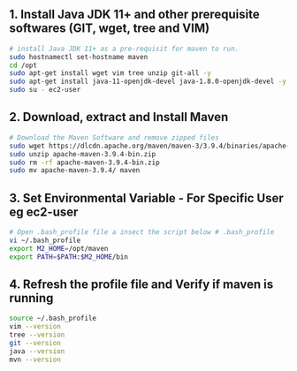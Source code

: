 
## 1. Install Java JDK 11+ and other prerequisite softwares (GIT, wget, tree and VIM)

``` sh
# install Java JDK 11+ as a pre-requisit for maven to run.
sudo hostnamectl set-hostname maven
cd /opt
sudo apt-get install wget vim tree unzip git-all -y
sudo apt-get install java-11-openjdk-devel java-1.8.0-openjdk-devel -y
sudo su - ec2-user
```

## 2. Download, extract and Install Maven
``` sh
# Download the Maven Software and remove zipped files
sudo wget https://dlcdn.apache.org/maven/maven-3/3.9.4/binaries/apache-maven-3.9.4-bin.zip
sudo unzip apache-maven-3.9.4-bin.zip
sudo rm -rf apache-maven-3.9.4-bin.zip
sudo mv apache-maven-3.9.4/ maven
```
## 3. Set Environmental Variable  - For Specific User eg ec2-user
``` sh
# Open .bash_profile file a insect the script below # .bash_profile 
vi ~/.bash_profile  
export M2_HOME=/opt/maven
export PATH=$PATH:$M2_HOME/bin
```
## 4. Refresh the profile file and Verify if maven is running
```sh
source ~/.bash_profile
vim --version 
tree --version
git --version
java --version
mvn --version
```
